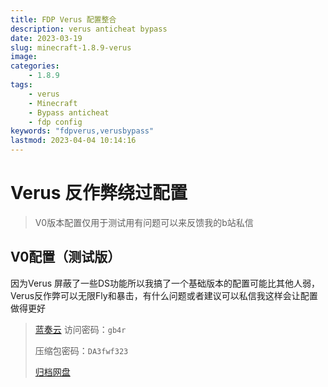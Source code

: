 ```yaml
---
title: FDP Verus 配置整合
description: verus anticheat bypass
date: 2023-03-19
slug: minecraft-1.8.9-verus
image:
categories:
    - 1.8.9
tags:
    - verus
    - Minecraft
    - Bypass anticheat
    - fdp config
keywords: "fdpverus,verusbypass"
lastmod: 2023-04-04 10:14:16
---
```


# Verus 反作弊绕过配置

> V0版本配置仅用于测试用有问题可以来反馈我的b站私信

## V0配置（测试版）

因为Verus 屏蔽了一些DS功能所以我搞了一个基础版本的配置可能比其他人弱，Verus反作弊可以无限Fly和暴击，有什么问题或者建议可以私信我这样会让配置做得更好

> [蓝奏云](https://pvphack.lanzoue.com/iOwah0qhvipi) 访问密码：`gb4r`
> 
> 压缩包密码：`DA3fwf323`
> 
> [归档网盘](https://drive2.xpdbk.com)
